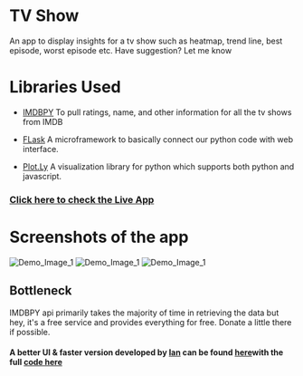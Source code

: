 # TV Show
An app to display insights for a tv show such as heatmap, trend line, best episode, worst episode etc. Have suggestion? Let me know

# Libraries Used

* [IMDBPY](https://imdbpy.readthedocs.io/en/latest/)
To pull ratings, name, and other information for all the tv shows from IMDB

* [FLask](https://flask.palletsprojects.com/en/1.1.x/)
A microframework to basically connect our python code with web interface.

* [Plot.Ly](https://plot.ly/python)
A visualization library for python which supports both python and javascript.  

### [Click here to check the Live App](https://dataiszen.com/app/tvshow)

# Screenshots of the app
![Demo_Image_1](https://i.imgur.com/ocxdoPx.png)
![Demo_Image_1](https://i.imgur.com/MrFoHSC.png)
![Demo_Image_1](https://i.imgur.com/AgH6PFt.png)


## Bottleneck
IMDBPY api primarily takes the majority of time in retrieving the data but hey, it's a free service and provides everything for free. Donate a little there if possible.

#### A better UI & faster version developed by [Ian](https://github.com/ianthekid) can be found [here](https://tvchart.ianray.com/)with the full [code here](https://github.com/ianthekid/tvcharts) 
